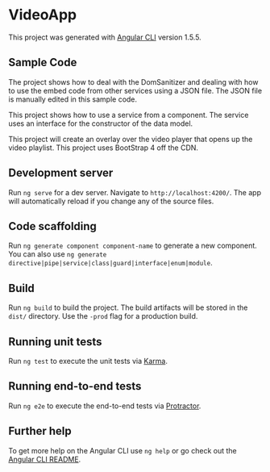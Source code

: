 # VideoApp

This project was generated with [Angular CLI](https://github.com/angular/angular-cli) version 1.5.5.

## Sample Code  

The project shows how to deal with the DomSanitizer and dealing with how to use the embed code from other services using a JSON file.  The JSON file is manually edited in this sample code.

This project shows how to use a service from a component.  The service uses an interface for the constructor of the data model.

This project will create an overlay over the video player that opens up the video playlist.  This project uses BootStrap 4 off the CDN.  


## Development server

Run `ng serve` for a dev server. Navigate to `http://localhost:4200/`. The app will automatically reload if you change any of the source files.

## Code scaffolding

Run `ng generate component component-name` to generate a new component. You can also use `ng generate directive|pipe|service|class|guard|interface|enum|module`.

## Build

Run `ng build` to build the project. The build artifacts will be stored in the `dist/` directory. Use the `-prod` flag for a production build.

## Running unit tests

Run `ng test` to execute the unit tests via [Karma](https://karma-runner.github.io).

## Running end-to-end tests

Run `ng e2e` to execute the end-to-end tests via [Protractor](http://www.protractortest.org/).

## Further help

To get more help on the Angular CLI use `ng help` or go check out the [Angular CLI README](https://github.com/angular/angular-cli/blob/master/README.md).
